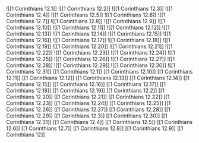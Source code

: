 ![[1 Corinthians 12.1]]
![[1 Corinthians 12.2]]
![[1 Corinthians 12.3]]
![[1 Corinthians 12.4]]
![[1 Corinthians 12.5]]
![[1 Corinthians 12.6]]
![[1 Corinthians 12.7]]
![[1 Corinthians 12.8]]
![[1 Corinthians 12.9]]
![[1 Corinthians 12.10]]
![[1 Corinthians 12.11]]
![[1 Corinthians 12.12]]
![[1 Corinthians 12.13]]
![[1 Corinthians 12.14]]
![[1 Corinthians 12.15]]
![[1 Corinthians 12.16]]
![[1 Corinthians 12.17]]
![[1 Corinthians 12.18]]
![[1 Corinthians 12.19]]
![[1 Corinthians 12.20]]
![[1 Corinthians 12.21]]
![[1 Corinthians 12.22]]
![[1 Corinthians 12.23]]
![[1 Corinthians 12.24]]
![[1 Corinthians 12.25]]
![[1 Corinthians 12.26]]
![[1 Corinthians 12.27]]
![[1 Corinthians 12.28]]
![[1 Corinthians 12.29]]
![[1 Corinthians 12.30]]
![[1 Corinthians 12.31]]
[[1 Corinthians 12.1]]
[[1 Corinthians 12.10]]
[[1 Corinthians 12.11]]
[[1 Corinthians 12.12]]
[[1 Corinthians 12.13]]
[[1 Corinthians 12.14]]
[[1 Corinthians 12.15]]
[[1 Corinthians 12.16]]
[[1 Corinthians 12.17]]
[[1 Corinthians 12.18]]
[[1 Corinthians 12.19]]
[[1 Corinthians 12.2]]
[[1 Corinthians 12.20]]
[[1 Corinthians 12.21]]
[[1 Corinthians 12.22]]
[[1 Corinthians 12.23]]
[[1 Corinthians 12.24]]
[[1 Corinthians 12.25]]
[[1 Corinthians 12.26]]
[[1 Corinthians 12.27]]
[[1 Corinthians 12.28]]
[[1 Corinthians 12.29]]
[[1 Corinthians 12.3]]
[[1 Corinthians 12.30]]
[[1 Corinthians 12.31]]
[[1 Corinthians 12.4]]
[[1 Corinthians 12.5]]
[[1 Corinthians 12.6]]
[[1 Corinthians 12.7]]
[[1 Corinthians 12.8]]
[[1 Corinthians 12.9]]
[[1 Corinthians 12]]
